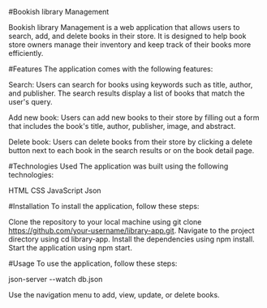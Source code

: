 #Bookish library Management

Bookish library Management is a web application that allows users to search, add, and delete books in their store. It is designed to help book store owners manage their inventory and keep track of their books more efficiently.

#Features
The application comes with the following features:

Search: Users can search for books using keywords such as title, author, and publisher. The search results display a list of books that match the user's query.

Add new book: Users can add new books to their store by filling out a form that includes the book's title, author, publisher, image, and abstract.

Delete book: Users can delete books from their store by clicking a delete button next to each book in the search results or on the book detail page.

#Technologies Used
The application was built using the following technologies:

HTML
CSS
JavaScript
Json


#Installation
To install the application, follow these steps:

Clone the repository to your local machine using git clone https://github.com/your-username/library-app.git.
Navigate to the project directory using cd library-app.
Install the dependencies using npm install.
Start the application using npm start.

#Usage
To use the application, follow these steps:

json-server --watch db.json

Use the navigation menu to add, view, update, or delete books.
